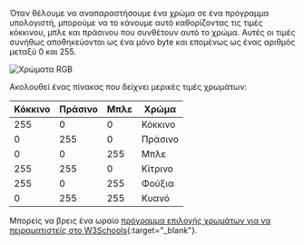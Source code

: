 Όταν θέλουμε να αναπαραστήσουμε ένα χρώμα σε ένα πρόγραμμα υπολογιστή, μπορούμε να το κάνουμε αυτό καθορίζοντας τις τιμές κόκκινου, μπλε και πράσινου που συνθέτουν αυτό το χρώμα. Αυτές οι τιμές συνήθως αποθηκεύονται ως ένα μόνο byte και επομένως ως ένας αριθμός μεταξύ 0 και 255.

![Χρώματα RGB](images/RGB.gif)

Ακολουθεί ένας πίνακας που δείχνει μερικές τιμές χρωμάτων:

| Κόκκινο | Πράσινο | Μπλε | Χρώμα   |
| ------- | ------- | ---- | ------- |
| 255     | 0       | 0    | Κόκκινο |
| 0       | 255     | 0    | Πράσινο |
| 0       | 0       | 255  | Μπλε    |
| 255     | 255     | 0    | Κίτρινο |
| 255     | 0       | 255  | Φούξια  |
| 0       | 255     | 255  | Κυανό   |

Μπορείς να βρεις ένα ωραίο [πρόγραμμα επιλογής χρωμάτων για να πειραματιστείς στο W3Schools](https://www.w3schools.com/colors/colors_rgb.asp){:target="_blank"}.


